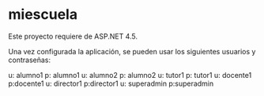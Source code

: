 # miescuela
Este proyecto requiere de ASP.NET 4.5.

Una vez configurada la aplicación, se pueden usar los siguientes usuarios y contraseñas:

u: alumno1 p: alumno1 
u: alumno2 p: alumno2
u: tutor1 p: tutor1
u: docente1 p:docente1
u: director1 p:director1
u: superadmin p:superadmin
